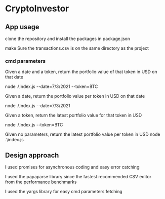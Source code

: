 # CryptoInvestor
## App usage
clone the repository and install the packages in package.json

make Sure the transactions.csv is on the same directory as the project

### cmd parameters
Given a date and a token, return the portfolio value of that token in USD on that date

node .\index.js --date=7/3/2021 --token=BTC


Given a date, return the portfolio value per token in USD on that date

node .\index.js --date=7/3/2021


Given a token, return the latest portfolio value for that token in USD

node .\index.js --token=BTC


Given no parameters, return the latest portfolio value per token in USD
node .\index.js

## Design approach
I used promises for asynchronous coding and easy error catching

I used the papaparse library since the fastest recommended CSV editor from the performance benchmarks

I used the yargs library for easy cmd parameters fetching

